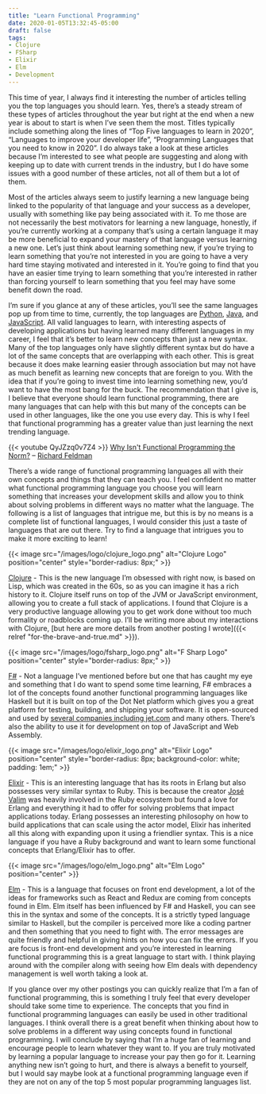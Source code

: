 ```yaml
---
title: "Learn Functional Programming"
date: 2020-01-05T13:32:45-05:00
draft: false
tags:
- Clojure
- FSharp
- Elixir
- Elm
- Development
---
```

This time of year, I always find it interesting the number of articles telling you the top languages you should learn. Yes, there’s a steady stream of these types of articles throughout the year but right at the end when a new year is about to start is when I’ve seen them the most. Titles typically include something along the lines of “Top Five languages to learn in 2020”, “Languages to improve your developer life”, “Programming Languages that you need to know in 2020”. I do always take a look at these articles because I’m interested to see what people are suggesting and along with keeping up to date with current trends in the industry, but I do have some issues with a good number of these articles, not all of them but a lot of them.
 
Most of the articles always seem to justify learning a new language being linked to the popularity of that language and your success as a developer, usually with something like pay being associated with it. To me those are not necessarily the best motivators for learning a new language, honestly, if you’re currently working at a company that’s using a certain language it may be more beneficial to expand your mastery of that language versus learning a new one. Let’s just think about learning something new, if you’re trying to learn something that you’re not interested in you are going to have a very hard time staying motivated and interested in it. You’re going to find that you have an easier time trying to learn something that you’re interested in rather than forcing yourself to learn something that you feel may have some benefit down the road.
 
I’m sure if you glance at any of these articles, you’ll see the same languages pop up from time to time, currently, the top languages are [Python](https://octoverse.github.com/), [Java](https://www.tiobe.com/tiobe-index/), and [JavaScript](https://insights.stackoverflow.com/survey/2019#most-popular-technologies). All valid languages to learn, with interesting aspects of developing applications but having learned many different languages in my career, I feel that it’s better to learn new concepts than just a new syntax. Many of the top languages only have slightly different syntax but do have a lot of the same concepts that are overlapping with each other. This is great because it does make learning easier through association but may not have as much benefit as learning new concepts that are foreign to you. With the idea that if you’re going to invest time into learning something new, you’d want to have the most bang for the buck. The recommendation that I give is, I believe that everyone should learn functional programming, there are many languages that can help with this but many of the concepts can be used in other languages, like the one you use every day. This is why I feel that functional programming has a greater value than just learning the next trending language.

{{< youtube QyJZzq0v7Z4 >}}
[Why Isn't Functional Programming the Norm?](https://www.youtube.com/watch?v=QyJZzq0v7Z4) – [Richard Feldman](https://twitter.com/rtfeldman)

There’s a wide range of functional programming languages all with their own concepts and things that they can teach you. I feel confident no matter what functional programming language you choose you will learn something that increases your development skills and allow you to think about solving problems in different ways no matter what the language. The following is a list of languages that intrigue me, but this is by no means is a complete list of functional languages, I would consider this just a taste of languages that are out there. Try to find a language that intrigues you to make it more exciting to learn!

{{< image src="/images/logo/clojure_logo.png" alt="Clojure Logo" position="center" style="border-radius: 8px;" >}}

[Clojure](https://clojure.org/) - This is the new language I’m obsessed with right now, is based on Lisp, which was created in the 60s, so as you can imagine it has a rich history to it. Clojure itself runs on top of the JVM or JavaScript environment, allowing you to create a full stack of applications. I found that Clojure is a very productive language allowing you to get work done without too much formality or roadblocks coming up. I’ll be writing more about my interactions with Clojure, [but here are more details from another posting I wrote]({{< relref "for-the-brave-and-true.md" >}}).

{{< image src="/images/logo/fsharp_logo.png" alt="F Sharp Logo" position="center" style="border-radius: 8px;" >}}

[F#](https://fsharp.org/) - Not a language I’ve mentioned before but one that has caught my eye and something that I do want to spend some time learning, F# embraces a lot of the concepts found another functional programming languages like Haskell but it is built on top of the Dot Net platform which gives you a great platform for testing, building, and shipping your software. It is open-sourced and used by [several companies including jet.com](https://channel9.msdn.com/Events/FSharp-Events/fsharpConf-2016/INTERVIEW-Using-F-at-Jetcom) and many others. There’s also the ability to use it for development on top of JavaScript and Web Assembly. 
 
{{< image src="/images/logo/elixir_logo.png" alt="Elixir Logo" position="center" style="border-radius: 8px; background-color: white; padding: 1em;" >}}

[Elixir](https://elixir-lang.org/) - This is an interesting language that has its roots in Erlang but also possesses very similar syntax to Ruby. This is because the creator [José Valim](https://twitter.com/josevalim) was heavily involved in the Ruby ecosystem but found a love for Erlang and everything it had to offer for solving problems that impact applications today. Erlang possesses an interesting philosophy on how to build applications that can scale using the actor model, Elixir has inherited all this along with expanding upon it using a friendlier syntax. This is a nice language if you have a Ruby background and want to learn some functional concepts that Erlang/Elixir has to offer.

{{< image src="/images/logo/elm_logo.png" alt="Elm Logo" position="center" >}}

[Elm](https://elm-lang.org/) - This is a language that focuses on front end development, a lot of the ideas for frameworks such as React and Redux are coming from concepts found in Elm. Elm itself has been influenced by F# and Haskell, you can see this in the syntax and some of the concepts. It is a strictly typed language similar to Haskell, but the compiler is perceived more like a coding partner and then something that you need to fight with. The error messages are quite friendly and helpful in giving hints on how you can fix the errors. If you are focus is front-end development and you’re interested in learning functional programming this is a great language to start with. I think playing around with the compiler along with seeing how Elm deals with dependency management is well worth taking a look at.

If you glance over my other postings you can quickly realize that I’m a fan of functional programming, this is something I truly feel that every developer should take some time to experience. The concepts that you find in functional programming languages can easily be used in other traditional languages. I think overall there is a great benefit when thinking about how to solve problems in a different way using concepts found in functional programming. I will conclude by saying that I’m a huge fan of learning and encourage people to learn whatever they want to. If you are truly motivated by learning a popular language to increase your pay then go for it. Learning anything new isn’t going to hurt, and there is always a benefit to yourself, but I would say maybe look at a functional programming language even if they are not on any of the top 5 most popular programming languages list.